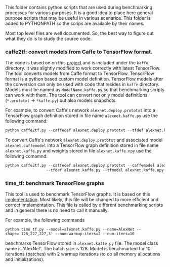 This folder contains python scripts that are used during benchmarking processes for various purposes. It is a good idea to place here general purpose scripts that may be useful in various scenarios. This folder is added to PYTHONPATH so the scrips are available by their names.

Most top level files are well documented. So, the best way to figure out what they do is to study the source code.

### caffe2tf: convert models from Caffe to TensorFlow format.
The code is based on on this [project](https://github.com/ethereon/caffe-tensorflow) and is included under the `kaffe` directory. It was slightly modified to work correctly with latest TensorFlow. The tool converts models from Caffe format to TensorFlow. TensorFlow format is a python based custom model definition. TensorFlow models after the conversion can only be used with code that resides in `kaffe` directory. Models must be named as `ModelName.kaffe.py` so that benchmarking scripts can work with them. The tool can convert not only model definitions (`*.prototxt` -> `*kaffe.py`) but also models snapshots.

For example, to convert Caffe's network `alexnet.deploy.prototxt` into a TensorFlow graph definition
stored in file name `alexnet.kaffe.py` use the following command:
```python
python caffe2tf.py --caffedef alexnet.deploy.prototxt --tfdef alexnet.kaffe.py
```

To convert Caffe's network `alexnet.deploy.prototxt` and associated model
`alexnet.caffemodel` into a TensorFlow graph definition stored in file name
`alexnet.kaffe.py` and weights stored in file `alexnet.kaffe.npy` use the following comamnd:
```python
python caffe2tf.py --caffedef alexnet.deploy.prototxt --caffemodel alexnet.caffemodel
                  --tfdef alexnet.kaffe.py --tfmodel alexnet.kaffe.npy
```

### time_tf: benchmark TensorFlow graphs
This tool is used to benchmark TensorFlow graphs. It is based on this [implementation](https://github.com/petewarden/tensorflow_makefile/blob/master/tensorflow/models/image/alexnet/alexnet_benchmark.py). Most likely, this file will be changed to more efficient and correct implementation. This file is called by different benchmarking scripts and in general there is no need to call it manually.

For example, the following commands
```
python time_tf.py --model=alexnet.kaffe.py --name=AlexNet --shape='128,227,227,3' --num-warmup-iters=2 --num-iters=10
```
benchmarks TensorFlow stored in `alexnet.kaffe.py` file. The model class name is 'AlexNet'. The batch size is 128. Model is benchmarked for 10 iterations (batches) with 2 warmup iterations (to do all memory allocations and initializations). 
